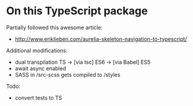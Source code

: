 # On this TypeScript package

Partially followed this awesome article:
- http://www.eriklieben.com/aurelia-skeleton-navigation-to-typescript/

Additional modifications:
- dual transpilation TS -> [via tsc] ES6 -> [via Babel] ES5
- await async enabled
- SASS in /src-scss gets compiled to /styles

Todo:
- convert tests to TS